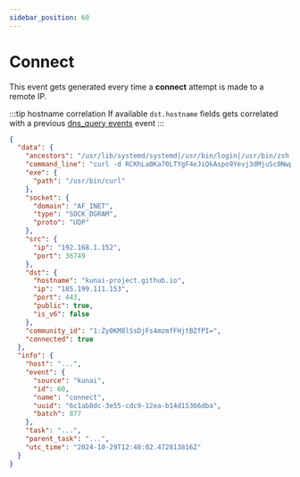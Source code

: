 ```yaml
---
sidebar_position: 60
---
```


# Connect

This event gets generated every time a **connect** attempt is made to a remote IP.

:::tip hostname correlation
If available `dst.hostname` fields gets correlated with a previous [dns_query events](dns_query) event
:::

```json
{
  "data": {
    "ancestors": "/usr/lib/systemd/systemd|/usr/bin/login|/usr/bin/zsh|/usr/bin/bash|/usr/bin/xinit|/usr/bin/i3|/usr/bin/bash|/usr/bin/urxvt|/usr/bin/zsh|/usr/bin/bash",
    "command_line": "curl -d RCKhLa0Ka70LTYgF4eJiQkAspo9Yevj3dMjuSc0NwpOauPicV3P4bajH1paLQMvYGIILwrHk3cpxgS4FDVAUn5XiT0ucGNoVYd2FAjg6hP1zXSH9KCKJhB3ixUq8APtqSJ1DPVYGPOSyCIaHb9Nh4QOJe0UiYjogNoiFBRYVIL8hFgI607LW0MVxcTQqPdX9Utuw9MXxyEaN6TVcFWmKAxrV5BsgP9YYeXyWwda62Kg5aqsq2cdPy9jm9s6S6Brr https://why.kunai.rocks",
    "exe": {
      "path": "/usr/bin/curl"
    },
    "socket": {
      "domain": "AF_INET",
      "type": "SOCK_DGRAM",
      "proto": "UDP"
    },
    "src": {
      "ip": "192.168.1.152",
      "port": 36749
    },
    "dst": {
      "hostname": "kunai-project.github.io",
      "ip": "185.199.111.153",
      "port": 443,
      "public": true,
      "is_v6": false
    },
    "community_id": "1:Zy0KM8lSsDjFs4mzmfFHjtBZfPI=",
    "connected": true
  },
  "info": {
    "host": "...",
    "event": {
      "source": "kunai",
      "id": 60,
      "name": "connect",
      "uuid": "6c1ab8dc-3e55-cdc9-12ea-b14d15366dba",
      "batch": 877
    },
    "task": "...",
    "parent_task": "...",
    "utc_time": "2024-10-29T12:48:02.472813816Z"
  }
}
```

